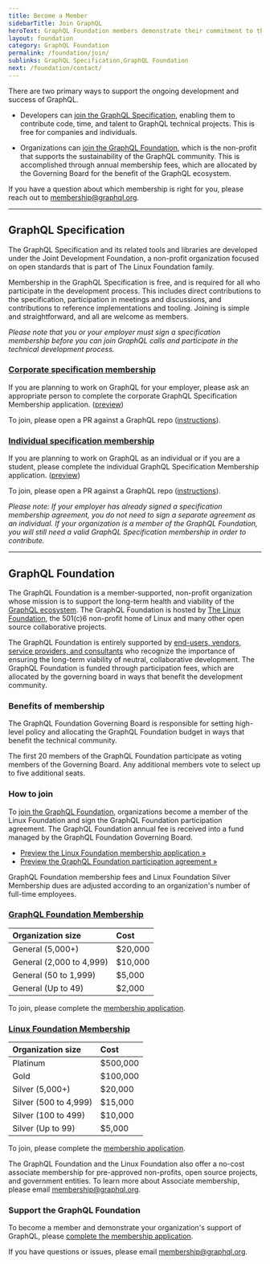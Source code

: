 ```yaml
---
title: Become a Member
sidebarTitle: Join GraphQL
heroText: GraphQL Foundation members demonstrate their commitment to the ecosystem by providing essential financial support.
layout: foundation
category: GraphQL Foundation
permalink: /foundation/join/
sublinks: GraphQL Specification,GraphQL Foundation
next: /foundation/contact/
---
```


There are two primary ways to support the ongoing development and success of GraphQL.

* Developers can [join the GraphQL Specification](#the-graphql-specification), enabling them to contribute code, time, and talent to GraphQL technical projects. This is free for companies and individuals.

* Organizations can [join the GraphQL Foundation](#the-graphql-foundation), which is the non-profit that supports the sustainability of the GraphQL community. This is accomplished through annual membership fees, which are allocated by the Governing Board for the benefit of the GraphQL ecosystem.

If you have a question about which membership is right for you, please reach out to [membership@graphql.org](mailto:membership@graphql.org).

---

## GraphQL Specification

The GraphQL Specification and its related tools and libraries are developed under the Joint Development Foundation, a non-profit organization focused on open standards that is part of The Linux Foundation family.

Membership in the GraphQL Specification is free, and is required for all who participate in the development process. This includes direct contributions to the specification, participation in meetings and discussions, and contributions to reference implementations and tooling. Joining is simple and straightforward, and all are welcome as members.

*Please note that you or your employer must sign a specification membership before you can join GraphQL calls and participate in the technical development process.*

### [Corporate specification membership](https://corporate-spec-membership.graphql.org)

If you are planning to work on GraphQL for your employer, please ask an appropriate person to complete the corporate GraphQL Specification Membership application. ([preview](https://preview-spec-membership.graphql.org))

To join, please open a PR against a GraphQL repo ([instructions](https://corporate-spec-membership.graphql.org)).

### [Individual specification membership](https://individual-spec-membership.graphql.org)

If you are planning to work on GraphQL as an individual or if you are a student, please complete the individual GraphQL Specification Membership application. ([preview](https://preview-spec-membership.graphql.org))

To join, please open a PR against a GraphQL repo ([instructions](https://individual-spec-membership.graphql.org)).

*Please note: If your employer has already signed a specification membership agreement, you do not need to sign a separate agreement as an individual. If your organization is a member of the GraphQL Foundation, you will still need a valid GraphQL Specification membership in order to contribute.*

---

## GraphQL Foundation

The GraphQL Foundation is a member-supported, non-profit organization whose mission is to support the long-term health and viability of the [GraphQL ecosystem](https://graphql.org). The GraphQL Foundation is hosted by [The Linux Foundation](https://linuxfoundation.org), the 501(c)6 non-profit home of Linux and many other open source collaborative projects.

The GraphQL Foundation is entirely supported by [end-users, vendors, service providers, and consultants](/foundation/members) who recognize the importance of ensuring the long-term viability of neutral, collaborative development. The GraphQL Foundation is funded through participation fees, which are allocated by the governing board in ways that benefit the development community.

### Benefits of membership

The GraphQL Foundation Governing Board is responsible for setting high-level policy and allocating the GraphQL Foundation budget in ways that benefit the technical community.

The first 20 members of the GraphQL Foundation participate as voting members of the Governing Board. Any additional members vote to select up to five additional seats.

### How to join

To [join the GraphQL Foundation](https://join.graphql.org), organizations become a member of the Linux Foundation and sign the GraphQL Foundation participation agreement. The GraphQL Foundation annual fee is received into a fund managed by the GraphQL Foundation Governing Board. 

* [Preview the Linux Foundation membership application »](/files/LF_Membership-Preview.pdf)
* [Preview the GraphQL Foundation participation agreement »](/files/GraphQL_Foundation-Participation_Agreement-Preview.pdf)

GraphQL Foundation membership fees and Linux Foundation Silver Membership dues are adjusted according to an organization's number of full-time employees.

### [GraphQL Foundation Membership](https://join.graphql.org)

Organization size | Cost
:-----------------|:----
General (5,000+) | $20,000
General (2,000 to 4,999) | $10,000
General (50 to 1,999) | $5,000
General (Up to 49) | $2,000

To join, please complete the [membership application](https://join.graphql.org).

### [Linux Foundation Membership](https://join.graphql.org)

Organization size | Cost
:-----------------|:----
Platinum | $500,000
Gold | $100,000
Silver (5,000+) | $20,000
Silver (500 to 4,999) | $15,000
Silver (100 to 499) | $10,000
Silver (Up to 99) | $5,000

To join, please complete the [membership application](https://join.graphql.org).

The GraphQL Foundation and the Linux Foundation also offer a no-cost associate membership for pre-approved non-profits, open source projects, and government entities. To learn more about Associate membership, please email [membership@graphql.org](mailto:membership@graphql.org).

### Support the GraphQL Foundation

To become a member and demonstrate your organization's support of GraphQL, please [complete the membership application](https://join.graphql.org).

If you have questions or issues, please email [membership@graphql.org](mailto:membership@graphql.org).

